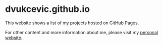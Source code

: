 # dvukcevic.github.io

This website shows a list of my projects hosted on GitHub Pages.

For other content and more information about me, please visit my [personal
website](http://damjan.vukcevic.net/).

